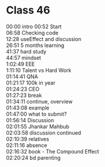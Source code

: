 # Class 46

00:00 intro
00:52 Start  
06:58 Checking code  
12:28 useEffect and discussion  
26:51 5 months learning  
41:37 hard study  
44:57 mindset  
1:02:49 EEE  
1:11:10 Talent vs Hard Work  
01:14:41 QNA  
01:21:17 100k in year  
01:24:23 CEO  
01:27:23 break  
01:34:11 continue, overview  
01:43:08 example  
01:47:00 what to submit?  
01:56:14 Discussion  
02:01:55 Jhankar Mahbub  
02:03:58 discussion continued  
02:10:39 relatives  
02:11:16 absence  
02:16:32 book - The Compound Effect  
02:20:24 bd parenting
